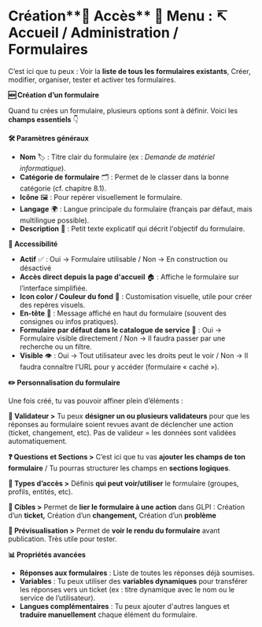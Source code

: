 # Création**🧭 Accès** 📍 Menu : ↸ Accueil / Administration / Formulaires

C’est ici que tu peux : Voir la **liste de tous les formulaires existants**, Créer, modifier, organiser, tester et activer tes formulaires.



**🆕 Création d’un formulaire**

Quand tu crées un formulaire, plusieurs options sont à définir. Voici les **champs essentiels** 👇

**🛠 Paramètres généraux**

- **Nom** 🏷 : Titre clair du formulaire (ex : *Demande de matériel informatique*).
- **Catégorie de formulaire** 🗂 : Permet de le classer dans la bonne catégorie (cf. chapitre 8.1).
- **Icône** 🖼 : Pour repérer visuellement le formulaire.
- **Langage** 🌍 : Langue principale du formulaire (français par défaut, mais multilingue possible).
- **Description** 📝 : Petit texte explicatif qui décrit l'objectif du formulaire.

**🎯 Accessibilité**

- **Actif** ✅ : Oui → Formulaire utilisable / Non → En construction ou désactivé
- **Accès direct depuis la page d'accueil** 🏠 : Affiche le formulaire sur l’interface simplifiée.
- **Icon color / Couleur du fond** 🎨 : Customisation visuelle, utile pour créer des repères visuels.
- **En-tête** 📰 : Message affiché en haut du formulaire (souvent des consignes ou infos pratiques).
- **Formulaire par défaut dans le catalogue de service** 📘 : Oui → Formulaire visible directement / Non → Il faudra passer par une recherche ou un filtre.
- **Visible** 👁️ : Oui → Tout utilisateur avec les droits peut le voir / Non → Il faudra connaître l’URL pour y accéder (formulaire « caché »).



**✏️ Personnalisation du formulaire**

Une fois créé, tu vas pouvoir affiner plein d’éléments :

**👥 Validateur >** Tu peux **désigner un ou plusieurs validateurs** pour que les réponses au formulaire soient revues avant de déclencher une action (ticket, changement, etc). Pas de valideur = les données sont validées automatiquement.



**❓ Questions et Sections >** C’est ici que tu vas **ajouter les champs de ton formulaire** / Tu pourras structurer les champs en **sections logiques**.



**🔐 Types d’accès >** Définis **qui peut voir/utiliser** le formulaire (groupes, profils, entités, etc).



**🎯 Cibles >** Permet de **lier le formulaire à une action** dans GLPI : Création d’un **ticket,** Création d’un **changement,** Création d’un **problème**



**👀 Prévisualisation >** Permet de **voir le rendu du formulaire** avant publication. Très utile pour tester.



**📊 Propriétés avancées**

- **Réponses aux formulaires** : Liste de toutes les réponses déjà soumises.
- **Variables** : Tu peux utiliser des **variables dynamiques** pour transférer les réponses vers un ticket (ex : titre dynamique avec le nom ou le service de l’utilisateur).
- **Langues complémentaires** : Tu peux ajouter d'autres langues et **traduire manuellement** chaque élément du formulaire.

